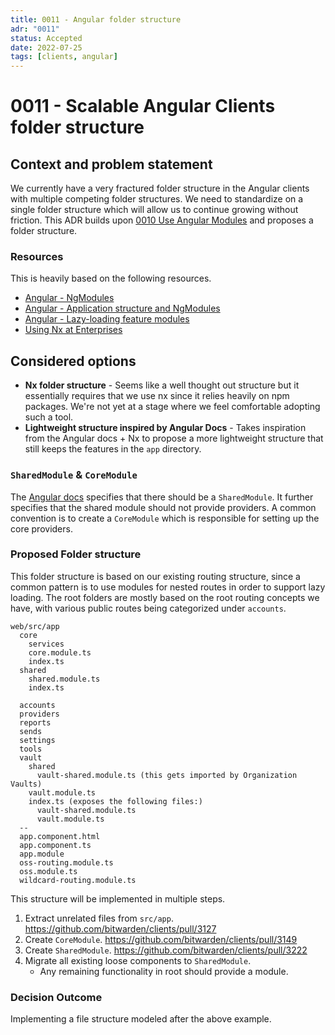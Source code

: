 ```yaml
---
title: 0011 - Angular folder structure
adr: "0011"
status: Accepted
date: 2022-07-25
tags: [clients, angular]
---
```


# 0011 - Scalable Angular Clients folder structure

<AdrTable frontMatter={frontMatter}></AdrTable>

## Context and problem statement

We currently have a very fractured folder structure in the Angular clients with multiple competing
folder structures. We need to standardize on a single folder structure which will allow us to
continue growing without friction. This ADR builds upon
[0010 Use Angular Modules](./0010-angular-ngmodules.md) and proposes a folder structure.

### Resources

This is heavily based on the following resources.

- [Angular - NgModules](https://angular.io/guide/ngmodules)
- [Angular - Application structure and NgModules](https://angular.io/guide/styleguide#application-structure-and-ngmodules)
- [Angular - Lazy-loading feature modules](https://angular.io/guide/lazy-loading-ngmodules)
- [Using Nx at Enterprises](https://nx.dev/guides/monorepo-nx-enterprise)

## Considered options

- **Nx folder structure** - Seems like a well thought out structure but it essentially requires that
  we use nx since it relies heavily on npm packages. We're not yet at a stage where we feel
  comfortable adopting such a tool.
- **Lightweight structure inspired by Angular Docs** - Takes inspiration from the Angular docs + Nx
  to propose a more lightweight structure that still keeps the features in the `app` directory.

### `SharedModule` & `CoreModule`

The [Angular docs](https://angular.io/guide/module-types#shared-ngmodules) specifies that there
should be a `SharedModule`. It further specifies that the shared module should not provide
providers. A common convention is to create a `CoreModule` which is responsible for setting up the
core providers.

### Proposed Folder structure

This folder structure is based on our existing routing structure, since a common pattern is to use
modules for nested routes in order to support lazy loading. The root folders are mostly based on the
root routing concepts we have, with various public routes being categorized under `accounts`.

```text
web/src/app
  core
    services
    core.module.ts
    index.ts
  shared
    shared.module.ts
    index.ts

  accounts
  providers
  reports
  sends
  settings
  tools
  vault
    shared
      vault-shared.module.ts (this gets imported by Organization Vaults)
    vault.module.ts
    index.ts (exposes the following files:)
      vault-shared.module.ts
      vault.module.ts
  --
  app.component.html
  app.component.ts
  app.module
  oss-routing.module.ts
  oss.module.ts
  wildcard-routing.module.ts
```

This structure will be implemented in multiple steps.

1. Extract unrelated files from `src/app`. https://github.com/bitwarden/clients/pull/3127
2. Create `CoreModule`. https://github.com/bitwarden/clients/pull/3149
3. Create `SharedModule`. https://github.com/bitwarden/clients/pull/3222
4. Migrate all existing loose components to `SharedModule`.
   - Any remaining functionality in root should provide a module.

### Decision Outcome

Implementing a file structure modeled after the above example.
